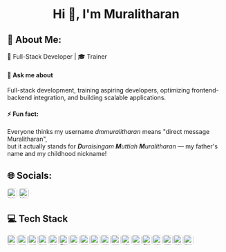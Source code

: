 <h1 align="center">Hi 👋, I'm Muralitharan</h1>

## 💫 About Me:

🚀 Full-Stack Developer | 🎓 Trainer

#### 💬 Ask me about

Full-stack development, training aspiring developers, optimizing frontend-backend integration, and building scalable applications.

#### ⚡ Fun fact:

Everyone thinks my username *dmmuralitharan* means "direct message Muralitharan",  
but it actually stands for <i><b>D</b>uraisingam <b>M</b>uttiah <b>M</b>uralitharan</i> — my father's name and my childhood nickname!

## 🌐 Socials:

<a href="https://linkedin.com/in/dmmuralitharan" target="_blank" style="text-decoration: none;">
  <img src="https://img.shields.io/badge/LinkedIn-%230077B5.svg?logo=linkedin&logoColor=white" height="23" style="border-radius:5px" alt="LinkedIn" />
</a>
<a href="https://x.com/dmmuralitharan" target="_blank" style="text-decoration: none;">
  <img src="https://img.shields.io/badge/X-black.svg?logo=X&logoColor=white" height="23" style="border-radius:5px" alt="X (Twitter)" />
</a>

<h2 align="left">💻 Tech Stack</h2>

<div align="left" style="display:flex;flex-wrap:wrap;row-gap:0.25rem;">
  <img src="https://img.shields.io/badge/HTML5-E34F26?logo=html5&logoColor=white&style=for-the-badge" height="23" style="border-radius:5px" alt="html5 logo"  />
  <img width="1" />
  <img src="https://img.shields.io/badge/CSS3-1572B6?logo=css3&logoColor=white&style=for-the-badge" height="23" style="border-radius:5px" alt="css3 logo"  />
  <img width="1" />
  <img src="https://img.shields.io/badge/Tailwind CSS-06B6D4?logo=tailwindcss&logoColor=black&style=for-the-badge" height="23" style="border-radius:5px" alt="tailwindcss logo"  />
  <img width="1" />
  <img src="https://img.shields.io/badge/Bootstrap-7952B3?logo=bootstrap&logoColor=white&style=for-the-badge" height="23" style="border-radius:5px" alt="bootstrap logo"  />
  <img width="1" />
  <img src="https://img.shields.io/badge/JavaScript-F7DF1E?logo=javascript&logoColor=black&style=for-the-badge" height="23" style="border-radius:5px" alt="javascript logo"  />
  <img width="1" />
  <img src="https://img.shields.io/badge/React-20232A?logo=react&logoColor=61DAFB&style=for-the-badge" height="23" style="border-radius:5px" alt="React logo" />
  <img width="1" />
  <img src="https://img.shields.io/badge/Angular-DD0031?logo=angular&logoColor=white&style=for-the-badge" height="23" style="border-radius:5px" alt="angularjs logo"  />
  <img width="1" />
  <img src="https://img.shields.io/badge/TypeScript-3178C6?logo=typescript&logoColor=white&style=for-the-badge" height="23" style="border-radius:5px" alt="typescript logo"  />
  <img width="1" />
  <img src="https://img.shields.io/badge/Node.js-339933?logo=nodedotjs&logoColor=white&style=for-the-badge" height="23" style="border-radius:5px" alt="nodejs logo"  />
  <img width="1" />
  <img src="https://img.shields.io/badge/MongoDB-47A248?logo=mongodb&logoColor=white&style=for-the-badge" height="23" style="border-radius:5px" alt="mongodb logo"  />
  <img width="1" />
  <img src="https://img.shields.io/badge/Express-000000?logo=express&logoColor=white&style=for-the-badge" height="23" style="border-radius:5px" alt="express logo"  />
  <img width="1" />
  <img src="https://img.shields.io/badge/PHP-777BB4?logo=php&logoColor=black&style=for-the-badge" height="23" style="border-radius:5px" alt="php logo"  />
  <img width="1" />
  <img src="https://img.shields.io/badge/MySQL-4479A1?logo=mysql&logoColor=white&style=for-the-badge" height="23" style="border-radius:5px" alt="mysql logo"  />
  <img width="1" />
  <img src="https://img.shields.io/badge/Flask-000000?logo=flask&logoColor=white&style=for-the-badge" height="23" style="border-radius:5px" alt="flask logo"  />
  <img width="1" />
  <img src="https://img.shields.io/badge/Git-F05032?logo=git&logoColor=white&style=for-the-badge" height="23" style="border-radius:5px" alt="git logo"  />
  <img width="1" />
  <img src="https://img.shields.io/badge/GitHub-181717?logo=github&logoColor=white&style=for-the-badge" height="23" style="border-radius:5px" alt="github logo"  />
  <img width="1" />
  <img src="https://img.shields.io/badge/GitHub Actions-2388FF?logo=githubactions&logoColor=white&style=for-the-badge" height="23" style="border-radius:5px" alt="githubactions logo"  />
  <img width="1" />
  <img src="https://img.shields.io/badge/Linux-FCC624?logo=linux&logoColor=black&style=for-the-badge" height="23" style="border-radius:5px" alt="linux logo"  />
</div>
